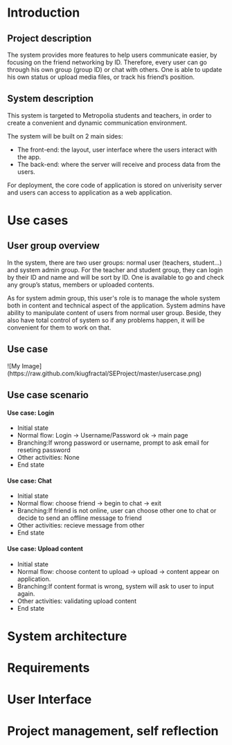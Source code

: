 <h1>Introduction</h1>
<h2>Project description</h2>
<p>The system provides more features to help users communicate easier, by focusing on the friend networking by ID. Therefore, every user can go through his own group (group ID) or chat with others. One is able to update his own status or upload media files, or track his friend’s position.</p>
<h2>System description</h2>
<p>This system is targeted to Metropolia students and teachers, in order to create a convenient and dynamic communication environment.</p>
<p>The system will be built on 2 main sides:
<ul>
<li>The front-end: the layout, user interface where the users interact with the app.</li>
<li>The back-end: where the server will receive and process data from the users.</li>
</ul></p>
<p>For deployment, the core code of application is stored on univerisity server and users can access to application as a web application.</p>

<h1>Use cases</h1>
<h2>User group overview</h2> 
<p>In the system, there are two user groups: normal user (teachers, student...) and system admin group.  For the teacher and student group, they can login by their ID and name and will be sort by ID. One is available to go and check any group’s status, members or uploaded contents.<p>
<p>As for system admin group, this user's role is to manage the whole system both in content and technical aspect of the application. System admins have ability to manipulate content of users from normal user group. Beside, they also have total control of system so if any problems happen, it will be convenient for them to work on that.</p>
<h2>Use case</h2> 
![My Image](https://raw.github.com/kiugfractal/SEProject/master/usercase.png)




<h2>Use case scenario</h2> 
<p>
<h4>Use case: Login </h4> 
<ul>
<li>Initial state</li>
<li>Normal flow: Login -> Username/Password ok -> main page </li>
<li>Branching:If wrong password or username, prompt to ask email for reseting password</li>
<li>Other activities: None </li>
<li>End state </li>
</ul>
</p>

<p>
<h4>Use case: Chat </h4> 
<ul>
<li>Initial state</li>
<li>Normal flow: choose friend -> begin to chat -> exit </li>
<li>Branching:If friend is not online, user can choose other one to chat or decide to send an offline message to friend</li>
<li>Other activities: recieve message from other </li>
<li>End state </li>
</ul>
</p>

<p>
<h4>Use case: Upload content </h4> 
<ul>
<li>Initial state</li>
<li>Normal flow: choose content to upload -> upload -> content appear on application. </li>
<li>Branching:If content format is wrong, system will ask to user to input again.</li>
<li>Other activities: validating upload content </li>
<li>End state </li>
</ul>
</p>

<h1>System architecture</h1>

<h1>Requirements</h1>

<h1>User Interface</h1>

<h1>Project management, self reflection</h1>
